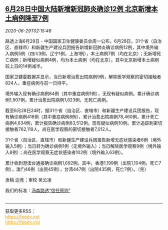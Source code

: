 <!--1593399358000-->
[6月28日中国大陆新增新冠肺炎确诊12例 北京新增本土病例降至7例](https://cn.reuters.com/article/chinamainland-covid-0629-mon-idCNKBS240066)
------

<div><i>2020-06-29T02:15:48</i></div><div class="StandardArticleBody_body"><p>路透上海6月29日 - 中国国家卫生健康委员会周一公布，6月28日，31个省（自治区、直辖市）和新疆生产建设兵团报告新增新冠肺炎确诊病例12例，其中境外输入病例5例（四川3例，辽宁1例，上海1例），本土病例7例（均在北京）；无新增死亡病例；新增疑似病例4例，均为本土病例（均在北京）。其中北京新增本土病例较上日的14例减半。 </p><p>国家卫健委数据并显示，当日新增治愈出院病例9例，解除医学观察的密切接触者824人，重症病例与前一日持平。 </p><p>境外输入现有确诊病例84例（其中重症病例1例），无现有疑似病例。累计确诊病例1,907例，累计治愈出院病例1,823例，无死亡病例。 </p><p>截至6月28日24时，据31个省（自治区、直辖市）和新疆生产建设兵团报告，现有确诊病例418例（其中重症病例8例），累计治愈出院病例78,460例，累计死亡病例4,634例，累计报告确诊病例83,512例，现有疑似病例10例。累计追踪到密切接触者762,119人，尚在医学观察的密切接触者7,012人。 </p><p>31个省（自治区、直辖市）和新疆生产建设兵团报告新增无症状感染者6例（境外输入5例）；当日转为确诊病例1例（无境外输入）；当日解除医学观察9例（境外输入8例）；尚在医学观察无症状感染者102例（境外输入63例）。 </p><p>累计收到港澳台通报确诊病例1,692例。其中，香港1,199例（出院1,104例，死亡7例），澳门46例（出院45例），台湾447例（出院435例，死亡7例）。（完） </p><div class="Attribution_container"><div class="Attribution_attribution"><p class="Attribution_content">发稿 边竞；审校 吴云凌 </p></div></div><div class="StandardArticleBody_trustBadgeContainer"><span class="StandardArticleBody_trustBadgeTitle">我们的标准：</span><span class="trustBadgeUrl"><a href="https://www.thomsonreuters.cn/content/dam/openweb/documents/pdf/china/brochures/about-us-1.pdf">汤森路透“信任原则”</a></span></div></div><br><hr><div>获取更多RSS：<br><a href="https://feedx.net" style="color:orange" target="_blank">https://feedx.net</a> <br><a href="https://feedx.xyz" style="color:orange" target="_blank">https://feedx.xyz</a><br></div>

